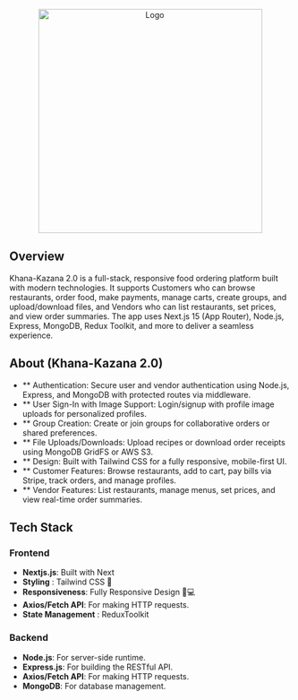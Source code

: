 <p align="center"><a href="https://khana-kazana.netlify.app/" target="_blank"><img src="https://divjoy.com/static/images/icons-stack/next.svg" width="400" alt="Logo"></a></p>

## Overview
Khana-Kazana 2.0 is a full-stack, responsive food ordering platform built with modern technologies. It supports Customers who can browse restaurants, order food, make payments, manage carts, create groups, and upload/download files, and Vendors who can list restaurants, set prices, and view order summaries. The app uses Next.js 15 (App Router), Node.js, Express, MongoDB, Redux Toolkit, and more to deliver a seamless experience.


## About (Khana-Kazana 2.0)

- **  Authentication: Secure user and vendor authentication using Node.js, Express, and MongoDB with protected routes via middleware.
- **  User Sign-In with Image Support: Login/signup with profile image uploads for personalized profiles.
- ** Group Creation: Create or join groups for collaborative orders or shared preferences.
- ** File Uploads/Downloads: Upload recipes or download order receipts using MongoDB GridFS or AWS S3.
- ** Design: Built with Tailwind CSS for a fully responsive, mobile-first UI.
- ** Customer Features: Browse restaurants, add to cart, pay bills via Stripe, track orders, and manage profiles.
- ** Vendor Features: List restaurants, manage menus, set prices, and view real-time order summaries.

## Tech Stack
### Frontend
- **Nextjs.js**: Built with  Next
- **Styling** :  Tailwind CSS 🎨
- **Responsiveness**: Fully Responsive Design 📱💻
- **Axios/Fetch API**: For making HTTP requests.
- **State Management** : ReduxToolkit

### Backend
- **Node.js**: For server-side runtime.
- **Express.js**: For building the RESTful API.
- **Axios/Fetch API**: For making HTTP requests.
- **MongoDB**: For database management.
